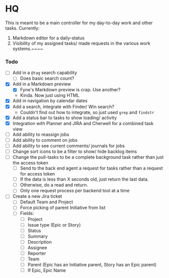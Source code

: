 # HQ

This is meant to be a main controller for my day-to-day work and other tasks. Currently:

1. Markdown editor for a daily-status
2. Visibility of my assigned tasks/ made requests in the various work systems.~~~~

### Todo

* [ ] Add in a `@tag` search capability
  * [ ] Does basic search count?
* [x] Add in a Markdown preview 
  * [x] Fyne's Markdown preview is crap. Use another?
  * Kinda. Now just using HTML
* [x] Add in navigation by calendar dates
* [x] Add a search, integrate with Finder/ Win search?
  * Couldn't find out how to integrate, so just used `grep` and `findstr`
* [x] Add a status bar to tasks to show loading/ activity
* [x] Integration with Planner and JIRA and Cherwell for a combined task view
* [ ] Add ability to reassign jobs
* [ ] Add ability to comment on jobs
* [ ] Add ability to see current comments/ journals for jobs
* [ ] Change sort icons to be a filter to show/ hide backlog items
* [ ] Change the pull-tasks to be a complete background task rather than just the access token
  * [ ] Send to the back end agent a request for tasks rather than a request for access token
  * [ ] If the data is less than X seconds old, just return the last data.
  * [ ] Otherwise, do a read and return.
  * [ ] Only one request process per backend tool at a time
* [ ] Create a new Jira ticket
  * [ ] Default Team and Project
  * [ ] Force picking of parent Initiative from list
  * [ ] Fields: 
    * [ ] Project
    * [ ] Issue type (Epic or Story)
    * [ ] Status
    * [ ] Summary
    * [ ] Description
    * [ ] Assignee
    * [ ] Reporter
    * [ ] Team
    * [ ] Parent (Epic has an Initiative parent, Story has an Epic parent)
    * [ ] If Epic, Epic Name